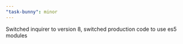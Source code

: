 ```yaml
---
"task-bunny": minor
---
```


Switched inquirer to version 8, switched production code to use es5 modules
